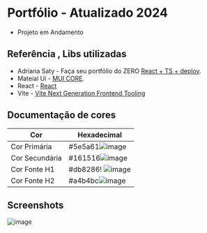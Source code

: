 # Portfólio - Atualizado 2024 

- Projeto em Andamento
## Referência , Libs utilizadas

 - Adriana Saty - Faça seu portfólio do ZERO [React + TS + deploy](https://www.youtube.com/watch?v=hdQrn18QkdY).
 - Mateial Ui - [MUI CORE](https://mui.com/material-ui/).
 - React - [React](https://react.dev/)
 - Vite - [Vite Next Generation Frontend Tooling](https://vitejs.dev/)

## Documentação de cores

| Cor               | Hexadecimal                                                |
| ----------------- | ---------------------------------------------------------------- |
| Cor Primária       | #5e5a61![image](https://github.com/analuiza2102/Portfolio_Ana/assets/103043108/a1b755c5-3c51-4318-8a92-603cd321a7f9)
| Cor Secundária     | #161516![image](https://github.com/analuiza2102/Portfolio_Ana/assets/103043108/a4b5e877-0485-44b6-8a10-1cae7abe4e66)
| Cor Fonte  H1      | #db8286! ![image](https://github.com/analuiza2102/Portfolio_Ana/assets/103043108/22a07114-8e08-4c2a-a777-954047a3ddfd)
| Cor Fonte H2       | #a4b4bc![image](https://github.com/analuiza2102/Portfolio_Ana/assets/103043108/52cf6af6-127a-45a1-b8b4-b2b8263d9e80)



## Screenshots

![image](https://github.com/analuiza2102/Portfolio_Ana/assets/103043108/9824c854-d9ba-467e-ad1f-87407f171307)
